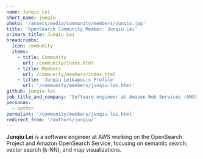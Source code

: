 ```yaml
---
name: Junqiu Lei
short_name: junqiu
photo: '/assets/media/community/members/junqiu.jpg'
title: 'OpenSearch Community Member: Junqiu Lei'
primary_title: Junqiu Lei
breadcrumbs:
  icon: community
  items:
    - title: Community
      url: /community/index.html
    - title: Members
      url: /community/members/index.html
    - title: 'Junqiu Lei&apos;s Profile'
      url: '/community/members/junqiu-lei.html'
github: junqiu-lei
job_title_and_company: 'Software engineer at Amazon Web Services (AWS)'
personas:
  - author
permalink: '/community/members/junqiu-lei.html'
redirect_from: '/authors/junqiu/'
---
```


**Junqiu Lei** is a software engineer at AWS working on the OpenSearch Project and Amazon OpenSearch Service, focusing on semantic search, vector search (k-NN), and map visualizations.
